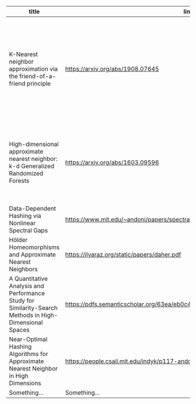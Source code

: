 | title | link | date | tags |
| ------------- | ------------- | ------------- | ------------- |  
| K-Nearest neighbor approximation via the friend-of-a-friend principle | https://arxiv.org/abs/1908.07645 | 22 Aug 2019 |  similarity search, nearest neighbor, ranking system, linear order, ordinal data, random graph, proximity graph, expander grap |
| High-dimensional approximate nearest neighbor: k-d Generalized Randomized Forests | https://arxiv.org/abs/1603.09596 | 31 Mar 2016 | data-structure, randomized tree, space partition, geometric search, open software, practical complexity |
| Data-Dependent Hashing via Nonlinear Spectral Gaps | https://www.mit.edu/~andoni/papers/spectral_gap.pdf | 16 Apr 2018 | ... |
| Hölder Homeomorphisms and Approximate Nearest Neighbors | https://ilyaraz.org/static/papers/daher.pdf | 11 Aug 2018 | ... |
| A Quantitative Analysis and Performance Study for Similarity-Search Methods in High-Dimensional Spaces | https://pdfs.semanticscholar.org/63ea/eb0c48175065ffd096aad10aed712c6d7bbb.pdf | Aug 1998 | ... |
| Near-Optimal Hashing Algorithms for Approximate Nearest Neighbor in High Dimensions | https://people.csail.mit.edu/indyk/p117-andoni.pdf | 2008 | LSH |
| Something... | Something... | Something... | Something... | 
